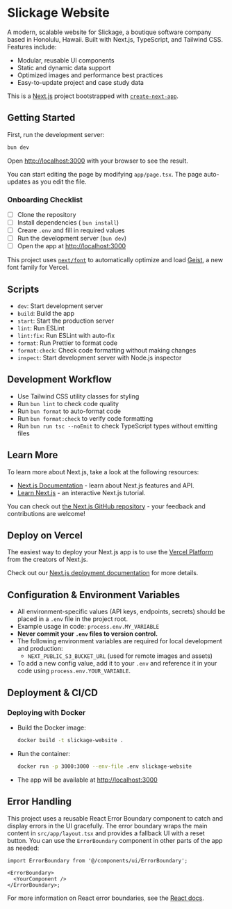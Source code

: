 # Slickage Website

A modern, scalable website for Slickage, a boutique software company based in Honolulu, Hawaii. Built with Next.js, TypeScript, and Tailwind CSS. Features include:

- Modular, reusable UI components
- Static and dynamic data support
- Optimized images and performance best practices
- Easy-to-update project and case study data

This is a [Next.js](https://nextjs.org) project bootstrapped with [`create-next-app`](https://nextjs.org/docs/app/api-reference/cli/create-next-app).

## Getting Started

First, run the development server:

```bash
bun dev
```

Open [http://localhost:3000](http://localhost:3000) with your browser to see the result.

You can start editing the page by modifying `app/page.tsx`. The page auto-updates as you edit the file.

### Onboarding Checklist

- [ ] Clone the repository
- [ ] Install dependencies ( `bun install`)
- [ ] Creare `.env` and fill in required values
- [ ] Run the development server (`bun dev`)
- [ ] Open the app at [http://localhost:3000](http://localhost:3000)

This project uses [`next/font`](https://nextjs.org/docs/app/building-your-application/optimizing/fonts) to automatically optimize and load [Geist](https://vercel.com/font), a new font family for Vercel.

## Scripts

- `dev`: Start development server
- `build`: Build the app
- `start`: Start the production server
- `lint`: Run ESLint
- `lint:fix`: Run ESLint with auto-fix
- `format`: Run Prettier to format code
- `format:check`: Check code formatting without making changes
- `inspect`: Start development server with Node.js inspector

## Development Workflow

- Use Tailwind CSS utility classes for styling
- Run `bun lint` to check code quality
- Run `bun format` to auto-format code
- Run `bun format:check` to verify code formatting
- Run `bun run tsc --noEmit` to check TypeScript types without emitting files

## Learn More

To learn more about Next.js, take a look at the following resources:

- [Next.js Documentation](https://nextjs.org/docs) - learn about Next.js features and API.
- [Learn Next.js](https://nextjs.org/learn) - an interactive Next.js tutorial.

You can check out [the Next.js GitHub repository](https://github.com/vercel/next.js) - your feedback and contributions are welcome!

## Deploy on Vercel

The easiest way to deploy your Next.js app is to use the [Vercel Platform](https://vercel.com/new?utm_medium=default-template&filter=next.js&utm_source=create-next-app&utm_campaign=create-next-app-readme) from the creators of Next.js.

Check out our [Next.js deployment documentation](https://nextjs.org/docs/app/building-your-application/deploying) for more details.

## Configuration & Environment Variables

- All environment-specific values (API keys, endpoints, secrets) should be placed in a `.env` file in the project root.
- Example usage in code: `process.env.MY_VARIABLE`
- **Never commit your `.env` files to version control.**
- The following environment variables are required for local development and production:
  - `NEXT_PUBLIC_S3_BUCKET_URL` (used for remote images and assets)
- To add a new config value, add it to your `.env` and reference it in your code using `process.env.YOUR_VARIABLE`.

## Deployment & CI/CD

### Deploying with Docker

- Build the Docker image:
  ```bash
  docker build -t slickage-website .
  ```
- Run the container:
  ```bash
  docker run -p 3000:3000 --env-file .env slickage-website
  ```
- The app will be available at [http://localhost:3000](http://localhost:3000)

## Error Handling

This project uses a reusable React Error Boundary component to catch and display errors in the UI gracefully. The error boundary wraps the main content in `src/app/layout.tsx` and provides a fallback UI with a reset button. You can use the `ErrorBoundary` component in other parts of the app as needed:

```tsx
import ErrorBoundary from '@/components/ui/ErrorBoundary';

<ErrorBoundary>
  <YourComponent />
</ErrorBoundary>;
```

For more information on React error boundaries, see the [React docs](https://reactjs.org/docs/error-boundaries.html).
